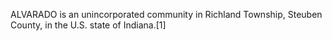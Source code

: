 ALVARADO is an unincorporated community in Richland Township, Steuben County, in the U.S. state of Indiana.[1]
